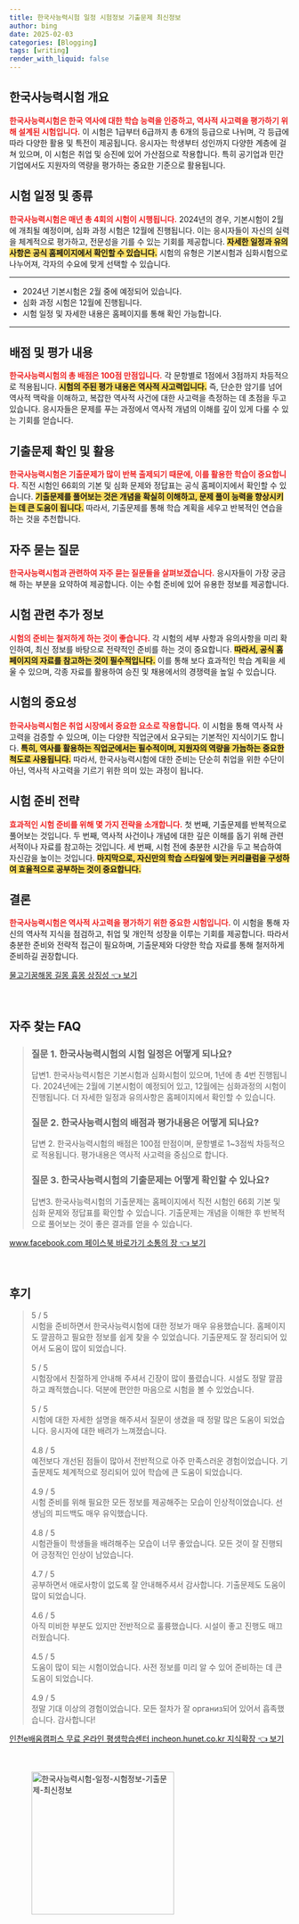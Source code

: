 ```yaml
---
title: 한국사능력시험 일정 시험정보 기출문제 최신정보
author: bing
date: 2025-02-03
categories: [Blogging]
tags: [writing]
render_with_liquid: false
---
```



<h2 id='한국사능력시험 개요'>한국사능력시험 개요</h2>

<p><b><span style="color: #ee2323;">한국사능력시험은 한국 역사에 대한 학습 능력을 인증하고, 역사적 사고력을 평가하기 위해 설계된 시험입니다.</span></b> 이 시험은 1급부터 6급까지 총 6개의 등급으로 나뉘며, 각 등급에 따라 다양한 활용 및 특전이 제공됩니다. 응시자는 학생부터 성인까지 다양한 계층에 걸쳐 있으며, 이 시험은 취업 및 승진에 있어 가산점으로 작용합니다. 특히 공기업과 민간기업에서도 지원자의 역량을 평가하는 중요한 기준으로 활용됩니다.</p>

<h2 id='시험 일정 및 종류'>시험 일정 및 종류</h2>

<p><b><span style="color: #ee2323;">한국사능력시험은 매년 총 4회의 시험이 시행됩니다.</span></b> 2024년의 경우, 기본시험이 2월에 개최될 예정이며, 심화 과정 시험은 12월에 진행됩니다. 이는 응시자들이 자신의 실력을 체계적으로 평가하고, 전문성을 기를 수 있는 기회를 제공합니다. <b><span style="background-color: #ffe066;">자세한 일정과 유의사항은 공식 홈페이지에서 확인할 수 있습니다.</span></b> 시험의 유형은 기본시험과 심화시험으로 나누어져, 각자의 수요에 맞게 선택할 수 있습니다.</p>

<hr />

<ul>
    <li>2024년 기본시험은 2월 중에 예정되어 있습니다.</li>
    <li>심화 과정 시험은 12월에 진행됩니다.</li>
    <li>시험 일정 및 자세한 내용은 홈페이지를 통해 확인 가능합니다.</li>
</ul>

<hr />

<h2 id='배점 및 평가 내용'>배점 및 평가 내용</h2>

<p><b><span style="color: #ee2323;">한국사능력시험의 총 배점은 100점 만점입니다.</span></b> 각 문항별로 1점에서 3점까지 차등적으로 적용됩니다. <b><span style="background-color: #ffe066;">시험의 주된 평가 내용은 역사적 사고력입니다.</span></b> 즉, 단순한 암기를 넘어 역사적 맥락을 이해하고, 복잡한 역사적 사건에 대한 사고력을 측정하는 데 초점을 두고 있습니다. 응시자들은 문제를 푸는 과정에서 역사적 개념의 이해를 깊이 있게 다룰 수 있는 기회를 얻습니다.</p>

<h2 id='기출문제 확인 및 활용'>기출문제 확인 및 활용</h2>

<p><b><span style="color: #ee2323;">한국사능력시험은 기출문제가 많이 반복 출제되기 때문에, 이를 활용한 학습이 중요합니다.</span></b> 직전 시험인 66회의 기본 및 심화 문제와 정답표는 공식 홈페이지에서 확인할 수 있습니다. <b><span style="background-color: #ffe066;">기출문제를 풀어보는 것은 개념을 확실히 이해하고, 문제 풀이 능력을 향상시키는 데 큰 도움이 됩니다.</span></b> 따라서, 기출문제를 통해 학습 계획을 세우고 반복적인 연습을 하는 것을 추천합니다.</p>

<h2 id='자주 묻는 질문'>자주 묻는 질문</h2>

<p><b><span style="color: #ee2323;">한국사능력시험과 관련하여 자주 묻는 질문들을 살펴보겠습니다.</span></b> 응시자들이 가장 궁금해 하는 부분을 요약하여 제공합니다. 이는 수험 준비에 있어 유용한 정보를 제공합니다.</p>

<h2 id='시험 관련 추가 정보'>시험 관련 추가 정보</h2>

<p><b><span style="color: #ee2323;">시험의 준비는 철저하게 하는 것이 좋습니다.</span></b> 각 시험의 세부 사항과 유의사항을 미리 확인하여, 최신 정보를 바탕으로 전략적인 준비를 하는 것이 중요합니다. <b><span style="background-color: #ffe066;">따라서, 공식 홈페이지의 자료를 참고하는 것이 필수적입니다.</span></b> 이를 통해 보다 효과적인 학습 계획을 세울 수 있으며, 각종 자료를 활용하여 승진 및 채용에서의 경쟁력을 높일 수 있습니다.</p>

<h2 id='시험의 중요성'>시험의 중요성</h2>

<p><b><span style="color: #ee2323;">한국사능력시험은 취업 시장에서 중요한 요소로 작용합니다.</span></b> 이 시험을 통해 역사적 사고력을 검증할 수 있으며, 이는 다양한 직업군에서 요구되는 기본적인 지식이기도 합니다. <b><span style="background-color: #ffe066;">특히, 역사를 활용하는 직업군에서는 필수적이며, 지원자의 역량을 가늠하는 중요한 척도로 사용됩니다.</span></b> 따라서, 한국사능력시험에 대한 준비는 단순히 취업을 위한 수단이 아닌, 역사적 사고력을 기르기 위한 의미 있는 과정이 됩니다.</p>

<h2 id='시험 준비 전략'>시험 준비 전략</h2>

<p><b><span style="color: #ee2323;">효과적인 시험 준비를 위해 몇 가지 전략을 소개합니다.</span></b> 첫 번째, 기출문제를 반복적으로 풀어보는 것입니다. 두 번째, 역사적 사건이나 개념에 대한 깊은 이해를 돕기 위해 관련 서적이나 자료를 참고하는 것입니다. 세 번째, 시험 전에 충분한 시간을 두고 복습하여 자신감을 높이는 것입니다. <b><span style="background-color: #ffe066;">마지막으로, 자신만의 학습 스타일에 맞는 커리큘럼을 구성하여 효율적으로 공부하는 것이 중요합니다.</span></b></p>

<h2 id='결론'>결론</h2>

<p><b><span style="color: #ee2323;">한국사능력시험은 역사적 사고력을 평가하기 위한 중요한 시험입니다.</span></b> 이 시험을 통해 자신의 역사적 지식을 점검하고, 취업 및 개인적 성장을 이루는 기회를 제공합니다. 따라서 충분한 준비와 전략적 접근이 필요하며, 기출문제와 다양한 학습 자료를 통해 철저하게 준비하길 권장합니다.</p>


<p><a class="click-button" title="물고기꿈해몽 길몽 흉몽 상징성" href="https://blackassets.github.io/posts/%EB%AC%BC%EA%B3%A0%EA%B8%B0%EA%BF%88%ED%95%B4%EB%AA%BD-%EA%B8%B8%EB%AA%BD-%ED%9D%89%EB%AA%BD-%EC%83%81%EC%A7%95%EC%84%B1/" rel="dofollow">물고기꿈해몽 길몽 흉몽 상징성 👈 보기</a></p><br>
<h2 id='자주_찾는_FAQ'>자주 찾는 FAQ</h2>
<div itemscope="" itemtype="https://schema.org/FAQPage"> 
<blockquote> 
<div itemscope="" itemprop="mainEntity" itemtype="https://schema.org/Question"> 
<h3 itemprop="name">질문 1. 한국사능력시험의 시험 일정은 어떻게 되나요?</h3> 
<div itemscope="" itemprop="acceptedAnswer" itemtype="https://schema.org/Answer"> 
<span itemprop="text"> 
<p>답변1. 한국사능력시험은 기본시험과 심화시험이 있으며, 1년에 총 4번 진행됩니다. 2024년에는 2월에 기본시험이 예정되어 있고, 12월에는 심화과정의 시험이 진행됩니다. 더 자세한 일정과 유의사항은 홈페이지에서 확인할 수 있습니다.</p> 
</span> 
</div> 
</div> 
<div itemscope="" itemprop="mainEntity" itemtype="https://schema.org/Question"> 
<h3 itemprop="name">질문 2. 한국사능력시험의 배점과 평가내용은 어떻게 되나요?</h3> 
<div itemscope="" itemprop="acceptedAnswer" itemtype="https://schema.org/Answer"> 
<span itemprop="text"> 
<p>답변 2. 한국사능력시험의 배점은 100점 만점이며, 문항별로 1~3점씩 차등적으로 적용됩니다. 평가내용은 역사적 사고력을 중심으로 합니다.</p> 
</span> 
</div> 
</div> 
<div itemscope="" itemprop="mainEntity" itemtype="https://schema.org/Question"> 
<h3 itemprop="name">질문 3. 한국사능력시험의 기출문제는 어떻게 확인할 수 있나요?</h3> 
<div itemscope="" itemprop="acceptedAnswer" itemtype="https://schema.org/Answer"> 
<span itemprop="text"> 
<p>답변3. 한국사능력시험의 기출문제는 홈페이지에서 직전 시험인 66회 기본 및 심화 문제와 정답표를 확인할 수 있습니다. 기출문제는 개념을 이해한 후 반복적으로 풀어보는 것이 좋은 결과를 얻을 수 있습니다.</p> 
</span> 
</div> 
</div> 
</blockquote> 
</div>
<p><a class="click-button" title="www.facebook.com 페이스북 바로가기 소통의 장" href="https://blackassets.github.io/posts/www.facebook.com-%ED%8E%98%EC%9D%B4%EC%8A%A4%EB%B6%81-%EB%B0%94%EB%A1%9C%EA%B0%80%EA%B8%B0-%EC%86%8C%ED%86%B5%EC%9D%98-%EC%9E%A5/" rel="dofollow">www.facebook.com 페이스북 바로가기 소통의 장 👈 보기</a></p><br>
<h2 id='후기'>후기</h2>
<div itemscope itemtype="https://schema.org/Product">
  <blockquote>
  <div itemprop="review" itemscope itemtype="https://schema.org/Review">
      <div itemprop="reviewRating" itemscope itemtype="https://schema.org/Rating"> <span itemprop="ratingValue">5</span> / <span itemprop="bestRating">5</span> </div>
      <span itemprop="reviewBody">시험을 준비하면서 한국사능력시험에 대한 정보가 매우 유용했습니다. 홈페이지도 깔끔하고 필요한 정보를 쉽게 찾을 수 있었습니다. 기출문제도 잘 정리되어 있어서 도움이 많이 되었습니다.</span>
  </div>
  <br>
  <div itemprop="review" itemscope itemtype="https://schema.org/Review">
      <div itemprop="reviewRating" itemscope itemtype="https://schema.org/Rating"> <span itemprop="ratingValue">5</span> / <span itemprop="bestRating">5</span> </div>
      <span itemprop="reviewBody">시험장에서 친절하게 안내해 주셔서 긴장이 많이 풀렸습니다. 시설도 정말 깔끔하고 쾌적했습니다. 덕분에 편안한 마음으로 시험을 볼 수 있었습니다.</span>
  </div>
  <br>
  <div itemprop="review" itemscope itemtype="https://schema.org/Review">
      <div itemprop="reviewRating" itemscope itemtype="https://schema.org/Rating"> <span itemprop="ratingValue">5</span> / <span itemprop="bestRating">5</span> </div>
      <span itemprop="reviewBody">시험에 대한 자세한 설명을 해주셔서 질문이 생겼을 때 정말 많은 도움이 되었습니다. 응시자에 대한 배려가 느껴졌습니다.</span>
  </div>
  <br>
  <div itemprop="review" itemscope itemtype="https://schema.org/Review">
      <div itemprop="reviewRating" itemscope itemtype="https://schema.org/Rating"> <span itemprop="ratingValue">4.8</span> / <span itemprop="bestRating">5</span> </div>
      <span itemprop="reviewBody">예전보다 개선된 점들이 많아서 전반적으로 아주 만족스러운 경험이었습니다. 기출문제도 체계적으로 정리되어 있어 학습에 큰 도움이 되었습니다.</span>
  </div>
  <br>
  <div itemprop="review" itemscope itemtype="https://schema.org/Review">
      <div itemprop="reviewRating" itemscope itemtype="https://schema.org/Rating"> <span itemprop="ratingValue">4.9</span> / <span itemprop="bestRating">5</span> </div>
      <span itemprop="reviewBody">시험 준비를 위해 필요한 모든 정보를 제공해주는 모습이 인상적이었습니다. 선생님의 피드백도 매우 유익했습니다.</span>
  </div>
  <br>
  <div itemprop="review" itemscope itemtype="https://schema.org/Review">
      <div itemprop="reviewRating" itemscope itemtype="https://schema.org/Rating"> <span itemprop="ratingValue">4.8</span> / <span itemprop="bestRating">5</span> </div>
      <span itemprop="reviewBody">시험관들이 학생들을 배려해주는 모습이 너무 좋았습니다. 모든 것이 잘 진행되어 긍정적인 인상이 남았습니다.</span>
  </div>
  <br>
  <div itemprop="review" itemscope itemtype="https://schema.org/Review">
      <div itemprop="reviewRating" itemscope itemtype="https://schema.org/Rating"> <span itemprop="ratingValue">4.7</span> / <span itemprop="bestRating">5</span> </div>
      <span itemprop="reviewBody">공부하면서 애로사항이 없도록 잘 안내해주셔서 감사합니다. 기출문제도 도움이 많이 되었습니다.</span>
  </div>
  <br>
  <div itemprop="review" itemscope itemtype="https://schema.org/Review">
      <div itemprop="reviewRating" itemscope itemtype="https://schema.org/Rating"> <span itemprop="ratingValue">4.6</span> / <span itemprop="bestRating">5</span> </div>
      <span itemprop="reviewBody">아직 미비한 부분도 있지만 전반적으로 훌륭했습니다. 시설이 좋고 진행도 매끄러웠습니다.</span>
  </div>
  <br>
  <div itemprop="review" itemscope itemtype="https://schema.org/Review">
      <div itemprop="reviewRating" itemscope itemtype="https://schema.org/Rating"> <span itemprop="ratingValue">4.5</span> / <span itemprop="bestRating">5</span> </div>
      <span itemprop="reviewBody">도움이 많이 되는 시험이었습니다. 사전 정보를 미리 알 수 있어 준비하는 데 큰 도움이 되었습니다.</span>
  </div>
  <br>
  <div itemprop="review" itemscope itemtype="https://schema.org/Review">
      <div itemprop="reviewRating" itemscope itemtype="https://schema.org/Rating"> <span itemprop="ratingValue">4.9</span> / <span itemprop="bestRating">5</span> </div>
      <span itemprop="reviewBody">정말 기대 이상의 경험이었습니다. 모든 절차가 잘 организ되어 있어서 흡족했습니다. 감사합니다!</span>
  </div>
  </blockquote>
</div>
<p><a class="click-button" title="인천e배움캠퍼스 무료 온라인 평생학습센터 incheon.hunet.co.kr 지식확장" href="https://blackassets.github.io/posts/%EC%9D%B8%EC%B2%9Ce%EB%B0%B0%EC%9B%80%EC%BA%A0%ED%8D%BC%EC%8A%A4-%EB%AC%B4%EB%A3%8C-%EC%98%A8%EB%9D%BC%EC%9D%B8-%ED%8F%89%EC%83%9D%ED%95%99%EC%8A%B5%EC%84%BC%ED%84%B0-incheon.hunet.co.kr-%EC%A7%80%EC%8B%9D%ED%99%95%EC%9E%A5/" rel="dofollow">인천e배움캠퍼스 무료 온라인 평생학습센터 incheon.hunet.co.kr 지식확장 👈 보기</a></p><br>
<figure class="image"><img src="https://blackassets.github.io/assets/img/thumbnail/한국사능력시험-일정-시험정보-기출문제-최신정보.webp" alt="한국사능력시험-일정-시험정보-기출문제-최신정보" width="256" height="256"></figure>